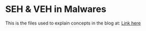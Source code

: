 # SEH & VEH in Malwares

This is the files used to explain concepts in the blog at: [Link here](https://amunrha.github.io/posts/seh_veh_security_perspective/)
